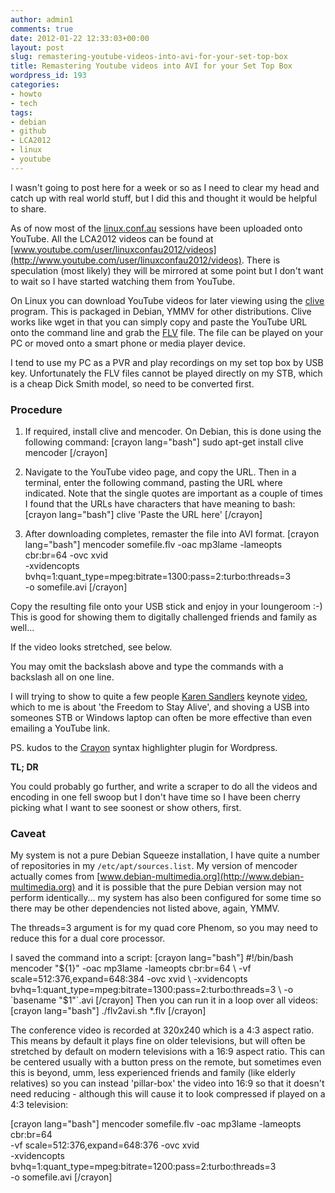 ```yaml
---
author: admin1
comments: true
date: 2012-01-22 12:33:03+00:00
layout: post
slug: remastering-youtube-videos-into-avi-for-your-set-top-box
title: Remastering Youtube videos into AVI for your Set Top Box
wordpress_id: 193
categories:
- howto
- tech
tags:
- debian
- github
- LCA2012
- linux
- youtube
---
```


I wasn't going to post here for a week or so as I need to clear my head and catch up with real world stuff, but I did this and thought it would be helpful to share.

As of now most of the [linux.conf.au](http://linux.conf.au) sessions have been uploaded onto YouTube.  All the LCA2012 videos can be found at [www.youtube.com/user/linuxconfau2012/videos](http://www.youtube.com/user/linuxconfau2012/videos).  There is speculation (most likely) they will be mirrored at some point but I don't want to wait so I have started watching them from YouTube.

<!-- more -->
On Linux you can download YouTube videos for later viewing using the [clive](http://clive.sourceforge.net) program.  This is packaged in Debian, YMMV for other distributions.  Clive works like wget in that you can simply copy and paste the YouTube URL onto the command line and grab the [FLV](http://en.wikipedia.org/wiki/Flv) file.  The file can be played on your PC or moved onto a smart phone or media player device.

I tend to use my PC as a PVR and play recordings on my set top box by USB key.  Unfortunately the FLV  files cannot be played directly on my STB, which is a cheap Dick Smith model, so need to be converted first.



### Procedure




  1. If required, install clive and mencoder.  On Debian, this is done using the following command:
[crayon lang="bash"]
sudo apt-get install clive mencoder
[/crayon]



  2. Navigate to the YouTube video page, and copy the URL.  Then in a terminal, enter the following command, pasting the URL where indicated.  Note that the single quotes are important as a couple of times I found that the URLs have characters that have meaning to bash:
[crayon lang="bash"]
clive 'Paste the URL here'
[/crayon]



  3. After downloading completes, remaster the file into AVI format.
[crayon lang="bash"]
mencoder somefile.flv -oac mp3lame -lameopts cbr:br=64 -ovc xvid \
  -xvidencopts bvhq=1:quant_type=mpeg:bitrate=1300:pass=2:turbo:threads=3 \
  -o somefile.avi
[/crayon]



Copy the resulting file onto your USB stick and enjoy in your loungeroom :-) This is good for showing them to digitally challenged friends and family as well...

If the video looks stretched, see below.

You may omit the backslash above and type the commands with a backslash all on one line.

I will trying to show to quite a few people [Karen Sandlers](http://linux.conf.au/media/news/51) keynote [ video](http://www.youtube.com/watch?v=5XDTQLa3NjE&list=PL98382D6677F8E2D4&index=1&feature=plpp_video), which to me is about 'the Freedom to Stay Alive', and shoving a USB into someones STB or Windows laptop can often be more effective than even emailing a YouTube link.

PS. kudos to the [Crayon](http://wordpress.org/extend/plugins/crayon-syntax-highlighter/) syntax highlighter plugin for Wordpress.

**TL; DR**

You could probably go further, and write a scraper to do all the videos and encoding in one fell swoop but I don't have time so I have been cherry picking what I want to see soonest or show others, first.



### Caveat


My system is not a pure Debian Squeeze installation, I have quite a number of repositories in my `/etc/apt/sources.list`.  My version of mencoder actually comes from [www.debian-multimedia.org](http://www.debian-multimedia.org) and it is possible that the pure Debian version may not perform identically... my system has also been configured for some time so there may be other dependencies not listed above, again, YMMV.

The threads=3 argument is for my quad core Phenom, so you may need to reduce this for a dual core processor.

I saved the command into a script:
[crayon lang="bash"]
#!/bin/bash
mencoder "${1}" -oac mp3lame -lameopts cbr:br=64 \
  -vf scale=512:376,expand=648:384 -ovc xvid \
  -xvidencopts bvhq=1:quant_type=mpeg:bitrate=1300:pass=2:turbo:threads=3 \
  -o `basename "$1"`.avi
[/crayon]
Then you can run it in a loop over all videos:
[crayon lang="bash"]
./flv2avi.sh *.flv
[/crayon]

The conference video is recorded at 320x240 which is a 4:3 aspect ratio.  This means by default it plays fine on older televisions, but will often be stretched by default on modern televisions with a 16:9 aspect ratio.  This can be centered usually with a button press on the remote, but sometimes even this is beyond, umm, less experienced friends and family (like elderly relatives) so you can instead 'pillar-box' the video into 16:9 so that it doesn't need reducing - although this will cause it to look compressed if played on a 4:3 television:

[crayon lang="bash"]
mencoder somefile.flv -oac mp3lame -lameopts cbr:br=64 \
  -vf scale=512:376,expand=648:376 -ovc xvid \
  -xvidencopts bvhq=1:quant_type=mpeg:bitrate=1200:pass=2:turbo:threads=3 \
  -o somefile.avi
[/crayon]

